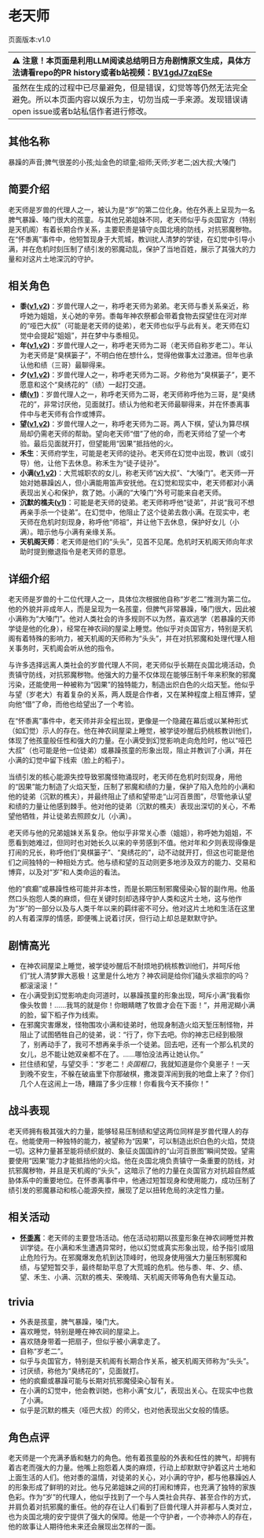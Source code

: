 # 老天师
页面版本:v1.0
 

| :warning: 注意！本页面是利用LLM阅读总结明日方舟剧情原文生成，具体方法请看repo的PR history或者b站视频：[BV1gdJ7zqESe](https://www.bilibili.com/video/BV1gdJ7zqESe/)         |
|:----------------------------|
| 虽然在生成的过程中已尽量避免，但是错误，幻觉等等仍然无法完全避免。所以本页面内容以娱乐为主，切勿当成一手来源。发现错误请open issue或者b站私信作者进行修改。|



## 其他名称
暴躁的声音;脾气很差的小孩;灿金色的顽童;祖师;天师;岁老二;凶大叔;大嗓门
## 简要介绍
老天师是岁兽的代理人之一，被认为是“岁”的第二位化身。他在外表上呈现为一名脾气暴躁、嗓门很大的孩童。与其他兄弟姐妹不同，老天师似乎与炎国官方（特别是天机阁）有着长期合作关系，主要职责是镇守炎国北境的防线，对抗邪魔秽物。在“怀黍离”事件中，他短暂现身于大荒城，教训扰人清梦的学徒，在幻觉中引导小满，并在危机时刻压制了绩引发的邪魔动乱，保护了当地百姓，展示了其强大的力量和对这片土地深沉的守护。
## 相关角色
-   **黍([v1](char_2025_shu.md),[v2](../char_v3/char_2025_shu.md))**：岁兽代理人之一，称呼老天师为弟弟。老天师与黍关系亲近，称呼她为姐姐，关心她的辛劳。黍每年神农祭都会带着食物去探望住在河对岸的“哑巴大叔”（可能是老天师的徒弟），老天师也似乎与此有关。老天师在幻觉中会提起“姐姐”，并在梦中与黍相见。
-   **年([v1](char_2014_nian.md),[v2](../char_v3/char_2014_nian.md))**：岁兽代理人之一，称呼老天师为二哥（老天师自称岁老二）。年认为老天师是“臭棋篓子”，不明白他在想什么，觉得他做事太过激进。但年也承认他和绩（三哥）最聊得来。
-   **夕([v1](char_2015_dusk.md),[v2](../char_v3/char_2015_dusk.md))**：岁兽代理人之一，称呼老天师为二哥。夕称他为“臭棋篓子”，更不愿意和这个“臭绣花的”（绩）一起打交道。
-   **绩([v1](extended_char_ji.md))**：岁兽代理人之一，称呼老天师为二哥，老天师称呼他为三哥，是“臭绣花的”，非常讨厌他，见面就打。绩认为他和老天师最聊得来，并在怀黍离事件中与老天师有合作或博弈。
-   **望([v1](extended_char_wang.md),[v2](../char_v3/extended_char_wang.md))**：岁兽代理人之一，称呼老天师为二哥。两人下棋，望认为算尽棋局却仍需老天师的帮助。望向老天师“借”了他的命，而老天师给了望一个考验。最后见面就开打，但望能用“因果”抵挡他的火。
-   **禾生**：天师府学生，可能是老天师的徒孙。老天师在幻觉中出现，教训（或引导）他，让他下去休息。称禾生为“徒子徒孙”。
-   **小满([v1](char_4122_grabds.md),[v2](../char_v3/char_4122_grabds.md))**：大荒城职农的女儿，称老天师“凶大叔”、“大嗓门”。老天师一开始对她暴躁凶人，但小满能用笛声安抚他。在幻觉和现实中，老天师都对小满表现出关心和保护，救了她。小满的“大嗓门”外号可能来自老天师。
-   **沉默的樵夫([v1](extended_char_chen_mo_de_qiao_fu.md))**：可能是老天师的徒弟。老天师称呼他“徒弟”，并说“我可不想再亲手杀一个徒弟”。在幻觉中，他阻止了这个徒弟去救小满。在现实中，老天师在危机时刻现身，称呼他“师祖”，并让他下去休息，保护好女儿（小满）。暗示他与小满有亲缘关系。
-   **天机阁天师**：老天师是他们的“头头”，见首不见尾。危机时天机阁天师向年求助时提到撤退指令是老天师的意思。
## 详细介绍
老天师是岁兽的十二位代理人之一，具体位次根据他自称“岁老二”推测为第二位。他的外貌并非成年人，而是呈现为一名孩童，但脾气非常暴躁，嗓门很大，因此被小满称为“大嗓门”。他对人类社会的许多规则不以为然，喜欢逃学（若暴躁的天师学徒是他的化身），经常在神农祠的屋梁上睡觉。他似乎对炎国官方，特别是天机阁有着特殊的影响力，被天机阁的天师称为“头头”，并在对抗邪魔和处理代理人相关事务时，天机阁会听从他的指令。

与许多选择远离人类社会的岁兽代理人不同，老天师似乎长期在炎国北境活动，负责镇守防线，对抗邪魔秽物。他强大的力量不仅体现在能够压制千年来积聚的邪魔污染，还能使用一种被称为“因果”的独特能力，制造出炽白色的火焰天堑。他似乎与望（岁老大）有着复杂的关系，两人既是合作者，又在某种程度上相互博弈，望向他“借”了命，而他也给望出了一个考验。

在“怀黍离”事件中，老天师并非全程出现，更像是一个隐藏在幕后或以某种形式（如幻觉）示人的存在。他在神农祠屋梁上睡觉，被学徒吵醒后扔桃核教训他们，体现了他孩童般任性和强大的力量。在小满受到幻觉影响走向危险时，他以“哑巴大叔”（也可能是他一位徒弟）或暴躁孩童的形象出现，阻止并教训了小满，并在小满的幻觉中留下线索（脸上的稻子）。

当绩引发的核心能源失控导致邪魔怪物涌现时，老天师在危机时刻现身，用他的“因果”能力制造了火焰天堑，压制了邪魔和绩的力量，保护了陷入危险的小满和他的徒弟（沉默的樵夫），并最终阻止了绩和望带走“山河百景图”，尽管他承认望和绩的力量让他感到棘手。他对他的徒弟（沉默的樵夫）表现出深切的关心，不希望他牺牲，并让徒弟去照顾女儿（小满）。

老天师与他的兄弟姐妹关系复杂。他似乎非常关心黍（姐姐），称呼她为姐姐，不愿看到她难过，但同时也对她长久以来的辛劳感到不值。他对年和夕则表现得像是打闹的兄长，称呼他们“臭棋篓子”、“臭绣花的”，动不动就开打，但这也可能是他们之间独特的一种相处方式。他与绩和望的互动则更多地涉及双方的能力、交易和博弈，以及对“岁”和人类命运的看法。

他的“疯癫”或暴躁性格可能并非本性，而是长期压制邪魔侵染心智的副作用。他虽然口头抱怨人类的麻烦，但在关键时刻却选择守护人类和这片土地，这与他作为“岁”的一部分以及与人类千年以来的羁绊密不可分。他对这片土地和生活在这里的人有着深厚的情感，即便嘴上说着讨厌，但行动上却总是默默守护。
## 剧情高光
- 在神农祠屋梁上睡觉，被学徒吵醒后不耐烦地扔桃核教训他们，并呵斥他们“扰人清梦罪大恶极！这里是什么地方？神农祠是给你们磕头求祖宗的吗？都滚滚滚！”
- 在小满受到幻觉影响走向河道时，以暴躁孩童的形象出现，呵斥小满“我看你像头牧兽！……我骂的就是你！你眼睛瞎了牧兽才会在下面！”，并用泥糊小满的脸，留下稻子作为线索。
- 在邪魔灾害爆发，怪物围攻小满和徒弟时，他现身制造火焰天堑压制怪物，并阻止了试图牺牲自己的徒弟，说：“行了，你下去吧。你的神志已经到极限了，别再动手了，我可不想再亲手杀一个徒弟。回去吧，还有一个那么机灵的女儿，总不能让她双亲都不在了。......哪怕没法再让她认你。”
- 拦住绩和望，与望交手：“岁老二！*炎国粗口*，我就知道是你个臭崽子！一天到晚不安生，不躲在破庙里下你那破棋，撒泼耍浑闹到我的地盘上来了？你们几个人在这闹上一场，糟蹋了多少庄稼！你看我今天不揍你！”
## 战斗表现
老天师拥有极其强大的力量，能够轻易压制绩和望这两位同样是岁兽代理人的存在。他能使用一种独特的能力，被望称为“因果”，可以制造出炽白色的火焰，焚烧一切。这种力量甚至能将绩织就的、象征炎国国祚的“山河百景图”瞬间焚毁。望需要使用“因果”能力才能抵挡他的火焰。他在炎国北境负责镇守一条重要的防线，对抗邪魔秽物，并且是天机阁的“头头”，这暗示了他的力量在炎国官方对抗超自然威胁体系中的重要地位。在怀黍离事件中，他通过短暂现身和使用能力，成功压制了绩引发的邪魔暴动和核心能源失控，展现了足以扭转危局的决定性力量。
## 相关活动
-   **[怀黍离](../stories/act31side.md)**：老天师的主要登场活动。他在活动初期以孩童形象在神农祠睡觉并教训学徒。在小满和禾生遭遇异常时，他以幻觉或真实形象出现，给予指引或阻止危险行为。在邪魔爆发危机到达顶峰时，他现身使用强大力量压制邪魔和绩，与望短暂交手，最终帮助平息了大荒城的危机。他与黍、年、夕、绩、望、禾生、小满、沉默的樵夫、荣晚晴、天机阁天师等角色有大量互动。
## trivia
- 外表是孩童，脾气暴躁，嗓门大。
- 喜欢睡觉，特别是睡在神农祠的屋梁上。
- 喜欢随身带着一把扇子，但似乎被小满拿走了。
- 自称“岁老二”。
- 似乎与炎国官方，特别是天机阁有长期合作关系，被天机阁天师称为“头头”。
- 讨厌绩，称他为“臭绣花的”，见面就打。
- 他的疯癫或暴躁可能与长期对抗邪魔侵染心智有关。
- 在小满的幻觉中，他会教训她，也称小满“女儿”，表现出关心。在现实中也救了小满。
- 似乎是沉默的樵夫（哑巴大叔）的师父，也对他表现出父女般的情感。
## 角色点评
老天师是一个充满矛盾和魅力的角色。他有着孩童般的外表和任性的脾气，却拥有着古老而强大的力量。他嘴上抱怨着人类的麻烦，行动上却默默守护着这片土地和上面生活的人们。他对黍的温情，对徒弟的关心，对小满的守护，都与他暴躁凶人的形象形成了鲜明的对比。他与兄弟姐妹之间的打闹和博弈，也充满了独特的家族色彩。作为“岁”的代理人，他似乎找到了一个与人类社会共存、甚至合作的方式，并肩负着对抗邪魔的重任。他的存在让人们看到了巨兽代理人并非都与人类对立，也为炎国北境的安宁提供了强大的保障。他是一个守护者，一个亦神亦人的存在，他的故事让人期待他未来还会展现出怎样的一面。